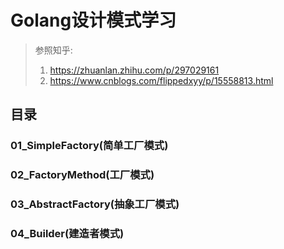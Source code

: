 # Golang设计模式学习

> 参照知乎: 
> 1. https://zhuanlan.zhihu.com/p/297029161
> 2. https://www.cnblogs.com/flippedxyy/p/15558813.html

## 目录

### 01_SimpleFactory(简单工厂模式)

### 02_FactoryMethod(工厂模式)

### 03_AbstractFactory(抽象工厂模式)

### 04_Builder(建造者模式)